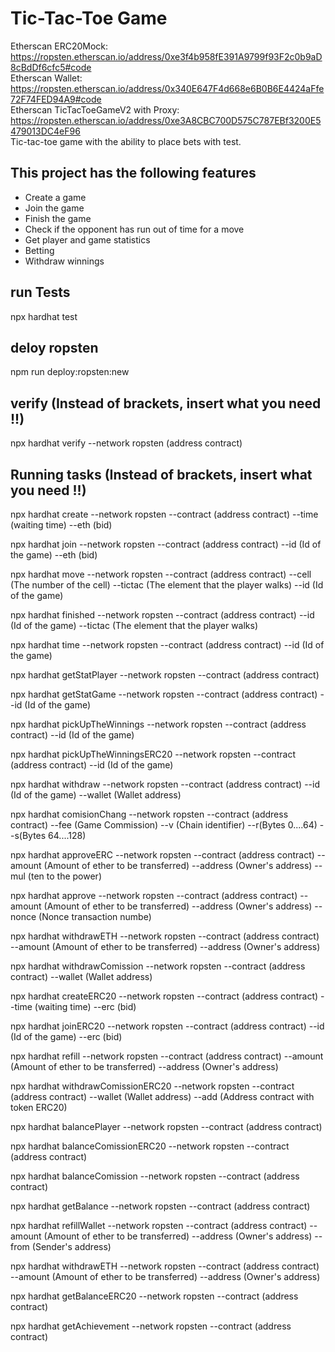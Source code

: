 # Tic-Tac-Toe Game

Etherscan ERC20Mock: https://ropsten.etherscan.io/address/0xe3f4b958fE391A9799f93F2c0b9aD8cBdDf6cfc5#code                                                                      
Etherscan Wallet: https://ropsten.etherscan.io/address/0x340E647F4d668e6B0B6E4424aFfe72F74FED94A9#code                                                                        
Etherscan TicTacToeGameV2 with Proxy: https://ropsten.etherscan.io/address/0xe3A8CBC700D575C787EBf3200E5479013DC4eF96                                                                        
Tic-tac-toe game with the ability to place bets with test.

## This project has the following features

- Create a game
- Join the game
- Finish the game
- Check if the opponent has run out of time for a move
- Get player and game statistics
- Betting
- Withdraw winnings

## run Tests

npx hardhat test

## deloy ropsten

npm run deploy:ropsten:new

## verify (Instead of brackets, insert what you need !!)

npx hardhat verify --network ropsten (address contract)

## Running tasks (Instead of brackets, insert what you need !!)

npx hardhat create --network ropsten --contract (address contract) --time (waiting time) --eth (bid)

npx hardhat join --network ropsten --contract (address contract) --id (Id of the game) --eth (bid)

npx hardhat move --network ropsten --contract (address contract) --cell (The number of the cell) --tictac (The element that the player walks) --id (Id of the game)

npx hardhat finished --network ropsten --contract (address contract) --id (Id of the game) --tictac (The element that the player walks)

npx hardhat time --network ropsten --contract (address contract) --id (Id of the game)

npx hardhat getStatPlayer --network ropsten --contract (address contract)

npx hardhat getStatGame --network ropsten --contract (address contract) --id (Id of the game)

npx hardhat pickUpTheWinnings --network ropsten --contract (address contract) --id (Id of the game)

npx hardhat pickUpTheWinningsERC20 --network ropsten --contract (address contract) --id (Id of the game)

npx hardhat withdraw --network ropsten --contract (address contract) --id (Id of the game) --wallet (Wallet address)

npx hardhat comisionChang --network ropsten --contract (address contract) --fee (Game Commission) --v (Chain identifier) --r(Bytes 0....64) --s(Bytes 64....128)

npx hardhat approveERC --network ropsten --contract (address contract) --amount (Amount of ether to be transferred) --address (Owner's address) --mul (ten to the power)

npx hardhat approve --network ropsten --contract (address contract) --amount (Amount of ether to be transferred) --address (Owner's address) --nonce (Nonce transaction numbe)

npx hardhat withdrawETH --network ropsten --contract (address contract) --amount (Amount of ether to be transferred) --address (Owner's address)

npx hardhat withdrawComission --network ropsten --contract (address contract) --wallet (Wallet address)

npx hardhat createERC20 --network ropsten --contract (address contract) --time (waiting time) --erc (bid)

npx hardhat joinERC20 --network ropsten --contract (address contract) --id (Id of the game) --erc (bid)

npx hardhat refill --network ropsten --contract (address contract) --amount (Amount of ether to be transferred) --address (Owner's address)

npx hardhat withdrawComissionERC20 --network ropsten --contract (address contract) --wallet (Wallet address) --add (Address contract with token ERC20)

npx hardhat balancePlayer --network ropsten --contract (address contract)

npx hardhat balanceComissionERC20 --network ropsten --contract (address contract)

npx hardhat balanceComission --network ropsten --contract (address contract)

npx hardhat getBalance --network ropsten --contract (address contract)

npx hardhat refillWallet --network ropsten --contract (address contract) --amount (Amount of ether to be transferred) --address (Owner's address) --from (Sender's address)

npx hardhat withdrawETH --network ropsten --contract (address contract) --amount (Amount of ether to be transferred) --address (Owner's address)

npx hardhat getBalanceERC20 --network ropsten --contract (address contract)

npx hardhat getAchievement --network ropsten --contract (address contract)



